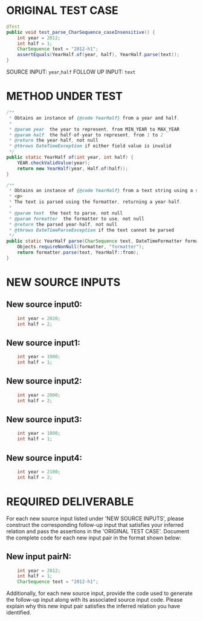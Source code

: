 # ORIGINAL TEST CASE
```java
@Test
public void test_parse_CharSequence_caseInsensitive() {
    int year = 2012;
    int half = 1;
    CharSequence text = "2012-h1";
    assertEquals(YearHalf.of(year, half), YearHalf.parse(text));
}

```
SOURCE INPUT: `year`,`half`
FOLLOW UP INPUT: `text`


# METHOD UNDER TEST
```java
/**
 * Obtains an instance of {@code YearHalf} from a year and half.
 *
 * @param year  the year to represent, from MIN_YEAR to MAX_YEAR
 * @param half  the half-of-year to represent, from 1 to 2
 * @return the year-half, not null
 * @throws DateTimeException if either field value is invalid
 */
public static YearHalf of(int year, int half) {
    YEAR.checkValidValue(year);
    return new YearHalf(year, Half.of(half));
}

/**
 * Obtains an instance of {@code YearHalf} from a text string using a specific formatter.
 * <p>
 * The text is parsed using the formatter, returning a year-half.
 *
 * @param text  the text to parse, not null
 * @param formatter  the formatter to use, not null
 * @return the parsed year-half, not null
 * @throws DateTimeParseException if the text cannot be parsed
 */
public static YearHalf parse(CharSequence text, DateTimeFormatter formatter) {
    Objects.requireNonNull(formatter, "formatter");
    return formatter.parse(text, YearHalf::from);
}

```


# NEW SOURCE INPUTS
## New source input0:
```java
    int year = 2020;
    int half = 2;
```

## New source input1:
```java
    int year = 1900;
    int half = 1;
```

## New source input2:
```java
    int year = 2000;
    int half = 2;
```

## New source input3:
```java
    int year = 1800;
    int half = 1;
```

## New source input4:
```java
    int year = 2100;
    int half = 2;
```



# REQUIRED DELIVERABLE
For each new source input listed under 'NEW SOURCE INPUTS', please construct the corresponding follow-up input that satisfies your inferred relation and pass the assertions in the 'ORIGINAL TEST CASE'. Document the complete code for each new input pair in the format shown below:
## New input pairN:
```java
    int year = 2012;
    int half = 1;
    CharSequence text = "2012-h1";
```

Additionally, for each new source input, provide the code used to generate the follow-up input along with its associated source input code. Please explain why this new input pair satisfies the inferred relation you have identified.